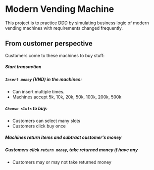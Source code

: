 ﻿# Modern Vending Machine
This project is to practice DDD by simulating business logic of  modern vending machines with requirements changed frequently.
## From customer perspective
Customers come to these machines to buy stuff:
##### Start transaction
##### `Insert money` (VND) in the machines:
 - Can insert multiple times.
 - Machines accept 5k, 10k, 20k, 50k, 100k, 200k, 500k
##### `Choose slots` to buy:
 - Customers can select many slots
 - Customers click buy once
##### Machines return items and subtract customer's money
##### Customers click `return money`, take returned money if have any
 - Customers may or may not take returned money